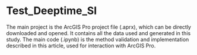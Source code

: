 # Test_Deeptime_SI

The main project is the ArcGIS Pro project file (.aprx), which can be directly downloaded and opened. It contains all the data used and generated in this study.
The main code (.ipynb) is the method validation and implementation described in this article, used for interaction with ArcGIS Pro.
